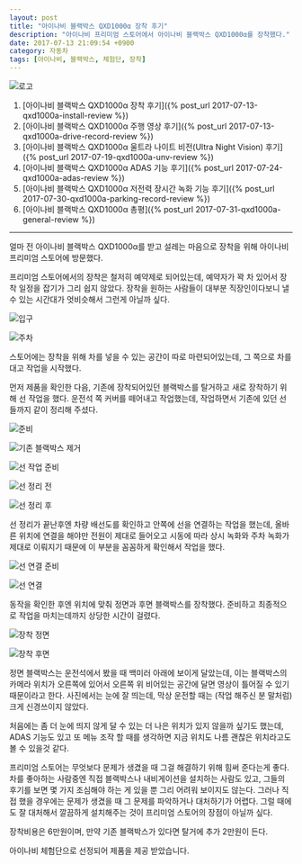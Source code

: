 ```yaml
---
layout: post
title: "아이나비 블랙박스 QXD1000α 장착 후기"
description: "아이나비 프리미엄 스토어에서 아이나비 블랙박스 QXD1000α를 장착했다."
date: 2017-07-13 21:09:54 +0900
category: 자동차
tags: [아이나비, 블랙박스, 체험단, 장착]
---
```


![로고](https://lh3.googleusercontent.com/-ZOHfv5nwg-M/WWdZVUbc4QI/AAAAAAAAVTY/zn8ULiJl2KETvSp09ow3hvLqfIaWtzhWQCE0YBhgL/s640/QXD1000%25CE%25B1+LOGO.png)

1. [아이나비 블랙박스 QXD1000α 장착 후기]({% post_url 2017-07-13-qxd1000a-install-review %})
2. [아이나비 블랙박스 QXD1000α 주행 영상 후기]({% post_url 2017-07-13-qxd1000a-drive-record-review %})
3. [아이나비 블랙박스 QXD1000α 울트라 나이트 비전(Ultra Night Vision) 후기]({% post_url 2017-07-19-qxd1000a-unv-review %})
4. [아이나비 블랙박스 QXD1000α ADAS 기능 후기]({% post_url 2017-07-24-qxd1000a-adas-review %})
5. [아이나비 블랙박스 QXD1000α 저전력 장시간 녹화 기능 후기]({% post_url 2017-07-30-qxd1000a-parking-record-review %})
6. [아이나비 블랙박스 QXD1000α 총평]({% post_url 2017-07-31-qxd1000a-general-review %})

- - - - -

얼마 전 아이나비 블랙박스 QXD1000α를 받고
설레는 마음으로 장착을 위해 아이나비 프리미엄 스토어에 방문했다.

프리미엄 스토어에서의 장착은 철저히 예약제로 되어있는데,
예약자가 꽉 차 있어서 장착 일정을 잡기가 그리 쉽지 않았다.
장착을 원하는 사람들이 대부분 직장인이다보니
낼 수 있는 시간대가 엇비슷해서 그런게 아닐까 싶다.

![입구](https://lh3.googleusercontent.com/6UOHoYnRu8qrilc2BzUdifDk8R2srXtZYJZOxV-0k-0gcDwULOC6aRuSi6cZLp-nlQo_QVvDpfJrSg=s640)

![주차](https://lh3.googleusercontent.com/Fx-fFn9RsX23x29342VfISGjj0b2QAurJPlnE9HkXHUfaEg9wB2a3BTR5F4rn9TcyMBvCf3eEUVktA=s640)

스토어에는 장착을 위해 차를 넣을 수 있는 공간이 따로 마련되어있는데,
그 쪽으로 차를 대고 작업을 시작했다.

먼저 제품을 확인한 다음,
기존에 장착되어있던 블랙박스를 탈거하고
새로 장착하기 위해 선 작업을 했다.
운전석 쪽 커버를 떼어내고 작업했는데,
작업하면서 기존에 있던 선들까지 같이 정리해 주셨다.

![준비](https://lh3.googleusercontent.com/999KVK9R4k1gKJa3flM86ak1jb1Ee2wi6tRNRf4oM9tncskI0P3C4iJd_N4kCTBeJB7Qz_csDX06WQ=s640)

![기존 블랙박스 제거](https://lh3.googleusercontent.com/tJQV-PALCdj-Cxzb60eSLLBjOsVdZNspBavWNeIcnrbAJwhpnZTctM017zXvjpy7AQZlyWq2pcr6Qg=s640)

![선 작업 준비](https://lh3.googleusercontent.com/VE5zxLsFarAsACVyvM4mZkGMkH4_YWx2BxcGAOh1GvOT47hfME53aEK2uis2jtAXsM0B9zDlwj0upA=s640)

![선 정리 전](https://lh3.googleusercontent.com/lsXjtiT6ycZvwwEk0JtGwSttPWguciuklXwg-kijhGMgxTdKrsVnLYWWJc8Imbxu3ZJCeEq9bkJdPQ=s640)

![선 정리 후](https://lh3.googleusercontent.com/ds63yT1j-oJXcmJudaiyw8wvnQX960ABRrKSFTMGktHaTsZ358u3nrCXO80PzQPv5vr-mC0B-cGdLA=s640)

선 정리가 끝난후엔 차량 배선도를 확인하고
안쪽에 선을 연결하는 작업을 했는데,
올바른 위치에 연결을 해야만 전원이 제대로 들어오고
시동에 따라 상시 녹화와 주차 녹화가 제대로 이뤄지기 때문에
이 부분을 꼼꼼하게 확인해서 작업을 했다.

![선 연결 준비](https://lh3.googleusercontent.com/Hevn6DYmd2mR876HlFGNTzpz_ZGofNIrVpLIGqGQ_Gi7y4dKar2dFshV5YRkB3zsAXIeq83rM5ij0g=s640)

![선 연결](https://lh3.googleusercontent.com/6l-iaMsh7YVxL_tqMLEGK6e3kjDdk0BkxWrCevL_8GwbBHNPzo1ZqGVT1EE1xcwvtbhpd6yNYRNs6w=s640)

동작을 확인한 후엔 위치에 맞춰 정면과 후면 블랙박스를 장착했다.
준비하고 최종적으로 작업을 마치는데까지 상당한 시간이 걸렸다.

![장착 정면](https://lh3.googleusercontent.com/l737QgcsUPEo2XTuM4NCgAUPdmldGDLgDy0KqwSzafM5gcW4MpGRdI-8NftcUn8Uglc9HYVJOLorAA=s640)

![장착 후면](https://lh3.googleusercontent.com/-F9WeZY-_C1oWuX1bBVnPpQT_4tMW60-Id0RlXgtmuGNGKl0Ja08PLiE-M7m7V9rsQLlz_ieW0VQeQ=s640)

정면 블랙박스는 운전석에서 봤을 때 백미러 아래에 보이게 달았는데,
이는 블랙박스의 카메라 위치가 오른쪽에 있어서
오른쪽 위 비어있는 공간에 달면 영상이 틀어질 수 있기 때문이라고 한다.
사진에서는 눈에 잘 띄는데, 막상 운전할 때는 (작업 해주신 분 말처럼) 크게 신경쓰이지 않았다.

처음에는 좀 더 눈에 띄지 않게 달 수 있는 더 나은 위치가 있지 않을까 싶기도 했는데,
ADAS 기능도 있고 또 메뉴 조작 할 때를 생각하면 지금 위치도 나름 괜찮은 위치라고도 볼 수 있을것 같다.

프리미엄 스토어는 무엇보다 문제가 생겼을 때 그걸 해결하기 위해 힘써 준다는게 좋다.
차를 좋아하는 사람중엔 직접 블랙박스나 내비게이션을 설치하는 사람도 있고,
그들의 후기를 보면 몇 가지 조심해야 하는 게 있을 뿐 그리 어려워 보이지도 않는다.
그러나 직접 했을 경우에는 문제가 생겼을 때 그 문제를 파악하거나 대처하기가 어렵다.
그럴 때에도 잘 대처해서 깔끔하게 설치해주는 것이 프리미엄 스토어의 장점이 아닐까 싶다.

장착비용은 6만원이며, 만약 기존 블랙박스가 있다면 탈거에 추가 2만원이 든다.

<div class="im im-info">
아이나비 체험단으로 선정되어 제품을 제공 받았습니다.
</div>
